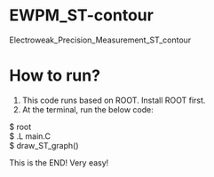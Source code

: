 # EWPM_ST-contour
Electroweak_Precision_Measurement_ST_contour

# How to run?

1. This code runs based on ROOT. Install ROOT first.
2. At the terminal, run the below code:

$ root \
$ .L main.C \
$ draw_ST_graph() 

This is the END! Very easy!
